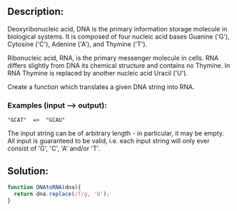 ## Description:

Deoxyribonucleic acid, DNA is the primary information storage molecule in biological systems. It is composed of four nucleic acid bases Guanine ('G'), Cytosine ('C'), Adenine ('A'), and Thymine ('T').

Ribonucleic acid, RNA, is the primary messenger molecule in cells. RNA differs slightly from DNA its chemical structure and contains no Thymine. In RNA Thymine is replaced by another nucleic acid Uracil ('U').

Create a function which translates a given DNA string into RNA.

### Examples (input --> output):
```
"GCAT"  =>  "GCAU"
```
The input string can be of arbitrary length - in particular, it may be empty. All input is guaranteed to be valid, i.e. each input string will only ever consist of 'G', 'C', 'A' and/or 'T'.

 ## Solution:
 
```javascript
function DNAtoRNA(dna){
  return dna.replace(/T/g, 'U');
}
```